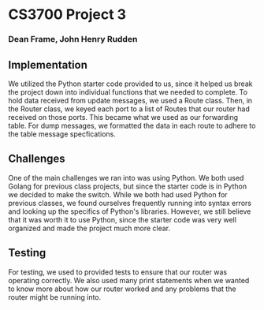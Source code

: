 # CS3700 Project 3
### Dean Frame, John Henry Rudden

## Implementation
We utilized the Python starter code provided to us, since it helped us break the project down into individual functions that we needed to complete. To hold data received from update messages, we used a Route class. Then, in the Router class, we keyed each port to a list of Routes that our router had received on those ports. This became what we used as our forwarding table. For dump messages, we formatted the data in each route to adhere to the table message specfications.

## Challenges
One of the main challenges we ran into was using Python. We both used Golang for previous class projects, but since the starter code is in Python we decided to make the switch. While we both had used Python for previous classes, we found ourselves frequently running into syntax errors and looking up the specifics of Python's libraries. However, we still believe that it was worth it to use Python, since the starter code was very well organized and made the project much more clear.


## Testing
For testing, we used to provided tests to ensure that our router was operating correctly. We also used many print statements when we wanted to know more about how our router worked and any problems that the router might be running into.